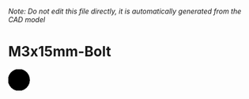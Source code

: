 ###### Note: Do not edit this file directly, it is automatically generated from the CAD model

# M3x15mm-Bolt

![](/project.svg)

